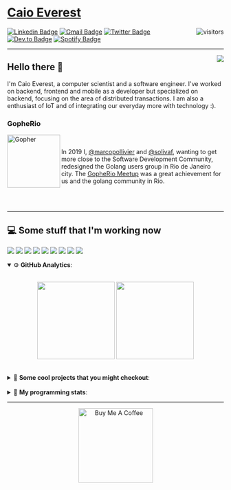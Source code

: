 # [Caio Everest](https://caioeverest.dev)

<img align="right" src="https://visitor-badge.glitch.me/badge?page_id=caioeverest.caioeverest" alt="visitors">

[![Linkedin Badge](https://img.shields.io/badge/-LinkedIn-blue?style=flat-square&logo=Linkedin&logoColor=white&link=https://www.linkedin.com/in/caioeverest/)](https://www.linkedin.com/in/caioeverest/)
[![Gmail Badge](https://img.shields.io/badge/-Gmail-c14438?style=flat-square&logo=Gmail&logoColor=white&link=mailto:mollivier.dev@gmail.com)](mailto:caioeverest.b@gmail.com/)
[![Twitter Badge](https://img.shields.io/badge/-Twitter-1DA1F2?style=flat-square&logo=Twitter&logoColor=white&link=https://twitter.com/caioeverest)](https://twitter.com/caioeverest)
[![Dev.to Badge](https://img.shields.io/badge/-Dev.to-363D44?style=flat-square&logo=Dev.to&logoColor=white&link=https://dev.to/caioeverest)](https://dev.to/caioeverest)
[![Spotify Badge](https://img.shields.io/badge/-Spotify-1ED760?style=flat-square&amp;labelColor=fff&amp;logo=Spotify&link=https://open.spotify.com/user/caio.everest)](https://open.spotify.com/user/caio.everest)

---
<img align="right" src="https://media3.giphy.com/media/Nx0rz3jtxtEre/200.gif"/>

## Hello there 🖖

<p>
    I'm Caio Everest, a computer scientist and a software engineer. I've worked on backend, frontend and mobile as a developer
    but specialized on backend, focusing on the area of distributed transactions. I am also a enthusiast of IoT and of integrating
    our everyday more with technology :).
</p>

### GopheRio

<img align="left" src="https://i.imgur.com/zmxMolD.png" alt="Gopher" width="123em">

<br>
<p>
    In 2019 I, <a href="https://github.com/marcopollivier">@marcopollivier</a> and <a href="https://github.com/solivaf">
    @solivaf</a>, wanting to get more close to the Software Development
    Community, redesigned the Golang users group in Rio de Janeiro city. The <a href="https://www.meetup.com/GopheRio">
    GopheRio Meetup</a> was a great achievement for us and the golang community in Rio.
</p>
<br><br>

---

## 💻 Some stuff that I'm working now

<a href=""><img src="https://img.shields.io/badge/-Go-00ADD8?style=flat-square&logo=go&logoColor=white"></a>
<a href=""><img src="https://img.shields.io/badge/-Rust-4f4f4f?style=flat-square&logo=rust&logoColor=white"></a>
<a href=""><img src="https://img.shields.io/badge/-Python-F7C400?style=flat-square&logo=python&logoColor=white"></a>
<a href=""><img src="https://img.shields.io/badge/-Ruby-980D02?style=flat-square&logo=ruby&logoColor=white"></a>
<a href=""><img src="http://img.shields.io/badge/-Java-007396?style=flat-square&logo=java&logoColor=white"></a>
<a href=""><img src="http://img.shields.io/badge/-Kotlin-7B6BDA?style=flat-square&logo=kotlin&logoColor=white"></a>
<a href=""><img src="http://img.shields.io/badge/-JavaScript-F7DF1E?style=flat-square&logo=JavaScript&logoColor=white"></a>
<a href=""><img src="http://img.shields.io/badge/-Terraform-623CE4?style=flat-square&logo=Terraform&logoColor=white"></a>
<a href=""><img src="http://img.shields.io/badge/-Ansible-171615?style=flat-square&logo=Ansible&logoColor=white"></a>

<details open>
    <summary>⚙ <b>GitHub Analytics</b>: </summary>
    <br>
    <p align="center">
        <img height="180em" src="https://github-readme-stats-eight-theta.vercel.app/api?username=caioeverest&show_icons=true&theme=tokyonight&include_all_commits=true&count_private=true"/>
        <img height="180em" src="https://github-readme-stats-eight-theta.vercel.app/api/top-langs/?username=caioeverest&layout=compact&langs_count=8&theme=tokyonight&include_all_commits=true&count_private=true"/>
    </p>
</details>

<br>

<details>
    <summary>🔨 <b>Some cool projects that you might checkout</b>: </summary>
    <div style="margin-left:3em">
        <li>🌠 <a href="https://github.com/caioeverest/supernova">Supernova</a> - Script that builds a development environment on linux machines</li>
        <li>⚙ <a href="https://github.com/caioeverest/gocfg">Gocfg</a> - A golang library that loads config structs from files with environment interpolation</li>
    </div>
</details>

<br>


<details>
 <summary>🤖 <b>My programming stats</b>: </summary>
<br>
<!--START_SECTION:waka-->
![Code Time](http://img.shields.io/badge/Code%20Time-3%2C370%20hrs%2032%20mins-blue)

**🐱 My GitHub Data** 

> 📦 80.6 kB Used in GitHub's Storage 
 > 
> 🏆 397 Contributions in the Year 2025
 > 
> 🚫 Not Opted to Hire
 > 
> 📜 42 Public Repositories 
 > 
> 🔑 9 Private Repositories 
 > 
**I'm an Early 🐤** 

```text
🌞 Morning                983 commits         ████░░░░░░░░░░░░░░░░░░░░░   17.63 % 
🌆 Daytime                2762 commits        ████████████░░░░░░░░░░░░░   49.54 % 
🌃 Evening                1296 commits        ██████░░░░░░░░░░░░░░░░░░░   23.25 % 
🌙 Night                  534 commits         ██░░░░░░░░░░░░░░░░░░░░░░░   09.58 % 
```
📅 **I'm Most Productive on Wednesday** 

```text
Monday                   772 commits         ███░░░░░░░░░░░░░░░░░░░░░░   13.85 % 
Tuesday                  1342 commits        ██████░░░░░░░░░░░░░░░░░░░   24.07 % 
Wednesday                1456 commits        ███████░░░░░░░░░░░░░░░░░░   26.12 % 
Thursday                 572 commits         ███░░░░░░░░░░░░░░░░░░░░░░   10.26 % 
Friday                   1002 commits        ████░░░░░░░░░░░░░░░░░░░░░   17.97 % 
Saturday                 164 commits         █░░░░░░░░░░░░░░░░░░░░░░░░   02.94 % 
Sunday                   267 commits         █░░░░░░░░░░░░░░░░░░░░░░░░   04.79 % 
```


📊 **This Week I Spent My Time On** 

```text
💬 Programming Languages: 
Go                       4 hrs 20 mins       █████████░░░░░░░░░░░░░░░░   35.83 % 
Python                   2 hrs 57 mins       ██████░░░░░░░░░░░░░░░░░░░   24.43 % 
Other                    2 hrs 7 mins        ████░░░░░░░░░░░░░░░░░░░░░   17.50 % 
YAML                     52 mins             ██░░░░░░░░░░░░░░░░░░░░░░░   07.19 % 
Markdown                 51 mins             ██░░░░░░░░░░░░░░░░░░░░░░░   07.10 % 

🔥 Editors: 
Cursor                   11 hrs 36 mins      ████████████████████████░   96.12 % 
Neovim                   28 mins             █░░░░░░░░░░░░░░░░░░░░░░░░   03.88 % 

💻 Operating System: 
Mac                      12 hrs 4 mins       █████████████████████████   100.00 % 
```

**I Mostly Code in Go** 

```text
Go                       42 repos            ████████████░░░░░░░░░░░░░   49.41 % 
Shell                    5 repos             █░░░░░░░░░░░░░░░░░░░░░░░░   05.88 % 
Java                     4 repos             █░░░░░░░░░░░░░░░░░░░░░░░░   04.71 % 
Nix                      1 repo              ░░░░░░░░░░░░░░░░░░░░░░░░░   01.18 % 
Lua                      1 repo              ░░░░░░░░░░░░░░░░░░░░░░░░░   01.18 % 
```




 Last Updated on 25/08/2025 02:39:10 UTC
<!--END_SECTION:waka-->
</details>

---

<p align="center">
    <a href="https://www.buymeacoffee.com/caioeverest" target="_blank">
        <img src="https://az743702.vo.msecnd.net/cdn/kofi3.png?v=a" alt="Buy Me A Coffee" width="173em">
    </a>
</p>
